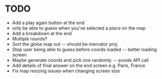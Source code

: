 # TODO
- Add a play again button at the end
- only be able to guess when you've selected a place on the map
- Add a breakdown at the end
- Multiple rounds?
- Sort the globe map out -- should be mercator proj.
- Stop user being able to guess before coords loaded -- better loading screen
- Maybe generate coords and pick one randomly -- avoids API call
- Add details of final answer on the end screen e.g. Paris, France
- Fix map resizing issues when changing screen size
